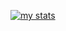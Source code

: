 [![my stats](https://github-readme-stats-git-master-pranavcpawar.vercel.app/api?username=pranavcpawar\&show_icons=true\&bg_color=0a0a0a\&border_radius=8\&border_color=30363d\&title_color=c52184\&icon_color=c52184\&theme=dark#gh-dark-mode-only)](https://github.com/pranavcpawar/github-readme-stats#responsive-card-theme#gh-dark-mode-only)
